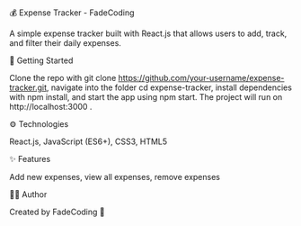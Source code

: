💰 Expense Tracker - FadeCoding

A simple expense tracker built with React.js that allows users to add, track, and filter their daily expenses.

🚀 Getting Started

Clone the repo with git clone https://github.com/your-username/expense-tracker.git, navigate into the folder cd expense-tracker, install dependencies with npm install, and start the app using npm start. The project will run on http://localhost:3000
.

⚙️ Technologies

React.js, JavaScript (ES6+), CSS3, HTML5

✨ Features

Add new expenses, view all expenses, remove expenses

👨‍💻 Author

Created by FadeCoding 🚀
